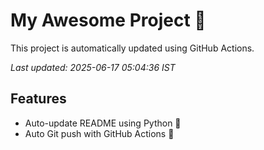 # My Awesome Project 🚀

This project is automatically updated using GitHub Actions.

_Last updated: 2025-06-17 05:04:36 IST_

## Features
- Auto-update README using Python 🐍
- Auto Git push with GitHub Actions 🤖

